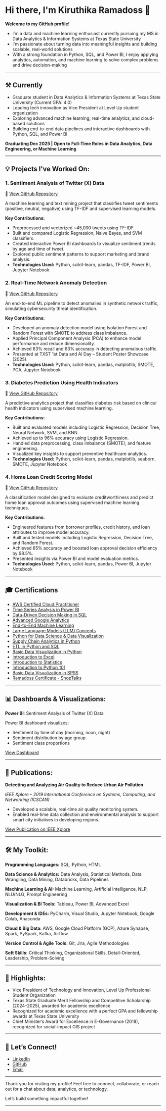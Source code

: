 # Hi there, I'm Kiruthika Ramadoss 👋

**Welcome to my GitHub profile!**

- I’m a data and machine learning enthusiast currently pursuing my MS in Data Analytics & Information Systems at Texas State University
- I'm passionate about turning data into meaningful insights and building scalable, real-world solutions
- With a strong foundation in Python, SQL, and Power BI, I enjoy applying analytics, automation, and machine learning to solve complex problems and drive decision-making

---

## ⚒️ Currently

- Graduate student in Data Analytics & Information Systems at Texas State University (Current GPA: 4.0)
- Leading tech innovation as Vice President at Level Up student organization
- Exploring advanced machine learning, real-time analytics, and cloud-based solutions
- Building end-to-end data pipelines and interactive dashboards with Python, SQL, and Power BI


**Graduating Dec 2025 | Open to Full-Time Roles in Data Analytics, Data Engineering, or Machine Learning**

---

## 💡 Projects I've Worked On:


###  1. Sentiment Analysis of Twitter (X) Data  

🔗 [View GitHub Repository](https://github.com/KiruthikaRamadoss/Twitter-X-Sentiment-Analysis)

A machine learning and text mining project that classifies tweet sentiments (positive, neutral, negative) using TF-IDF and supervised learning models.

**Key Contributions:**

- Preprocessed and vectorized ~45,000 tweets using TF-IDF.
- Built and compared Logistic Regression, Naive Bayes, and SVM classifiers.
- Created interactive Power BI dashboards to visualize sentiment trends by age and time of tweet.
- Explored public sentiment patterns to support marketing and brand analysis.
- **Technologies Used:** Python, scikit-learn, pandas, TF-IDF, Power BI, Jupyter Notebook


###  2. Real-Time Network Anomaly Detection  

🔗 [View GitHub Repository](https://github.com/KiruthikaRamadoss/Real-Time-Network-Anomaly-Detection)

An end-to-end ML pipeline to detect anomalies in synthetic network traffic, simulating cybersecurity threat identification.

**Key Contributions:**

- Developed an anomaly detection model using Isolation Forest and Random Forest with SMOTE to address class imbalance.
- Applied Principal Component Analysis (PCA) to enhance model performance and reduce dimensionality.
- Achieved 83% recall and 63% accuracy in detecting anomalous traffic.
- Presented at TXST 1st Data and AI Day – Student Poster Showcase (2025).
- **Technologies Used:** Python, scikit-learn, pandas, matplotlib, SMOTE, PCA, Jupyter Notebook


### 3. Diabetes Prediction Using Health Indicators  

🔗 [View GitHub Repository](https://github.com/KiruthikaRamadoss/Diabetes-Prediction-ML)

A predictive analytics project that classifies diabetes risk based on clinical health indicators using supervised machine learning.

**Key Contributions:**
- Built and evaluated models including Logistic Regression, Decision Tree, Neural Network, SVM, and KNN.
- Achieved up to 96% accuracy using Logistic Regression.
- Handled data preprocessing, class imbalance (SMOTE), and feature engineering.
- Visualized key insights to support preventive healthcare analytics.
- **Technologies Used:** Python, scikit-learn, pandas, matplotlib, seaborn, SMOTE, Jupyter Notebook


###  4. Home Loan Credit Scoring Model  

🔗 [View GitHub Repository](https://github.com/KiruthikaRamadoss/Home-Loan-Approval-Prediction/tree/main)

A classification model designed to evaluate creditworthiness and predict home loan approval outcomes using supervised machine learning techniques.

**Key Contributions:**

- Engineered features from borrower profiles, credit history, and loan attributes to improve model accuracy.
- Built and tested models including Logistic Regression, Decision Tree, and Random Forest.
- Achieved 85% accuracy and boosted loan approval decision efficiency by 98.5%.
- Presented insights via Power BI and model evaluation metrics.
- **Technologies Used:** Python, scikit-learn, pandas, Power BI, Jupyter Notebook

---

## 🎓 Certifications

- [AWS Certified Cloud Practitioner](AWS%20Certified%20Cloud%20Practitioner%20certificate.pdf)
- [Time Series Analysis in Power BI](Time%20Series%20Analysis%20in%20Power%20BI.pdf)
- [Data-Driven Decision Making in SQL](Data-Driven%20Decision%20Making%20in%20SQL%20certificate.pdf)
- [Advanced Google Analytics](Google%20adv%20analytics%20.pdf)
- [End-to-End Machine Learning](End%20to%20end%20ML.pdf)
- [Large Language Models (LLM) Concepts](LLm%20certificate.pdf)
- [Python for Data Science & Data Visualization](Python_for_Data_Science_Badge20240903-7-2i5npi.pdf)
- [Supply Chain Analytics in Python](Supply%20chain%20analytics%20in%20Python.pdf)
- [ETL in Python and SQL](CertificateOfCompletion_ETL%20in%20Python%20and%20SQL.pdf)
- [Basic Data Visualization in Python](Certificate%20Basic%20Data%20Visualization%20in%20python.pdf)
- [Introduction to Excel](certificate%20Excel.pdf)
- [Introduction to Statistics](certificate%20Stat.pdf)
- [Introduction to Python 101](Certificate%20Intro%20Pyhton%20101.pdf)
- [Basic Data Visualization in SPSS](certificate%20for%20SPSS.pdf)
- [Ramadoss Certificate - ShopTalks](Ramadoss%20Certificate%20-%20ShopTalks.pdf)

---

## 📊 Dashboards & Visualizations:

**Power BI**: Sentiment Analysis of Twitter (X) Data

Power BI dashboard visualizes:
- Sentiment by time of day (morning, noon, night)
- Sentiment distribution by age group
- Sentiment class proportions

[View Dashboard](https://github.com/KiruthikaRamadoss/Twitter-X-Sentiment-Analysis/blob/main/Power%20BI%20Dashboard.pdf)

---

## 📃 Publications:

**Detecting and Analyzing Air Quality to Reduce Urban Air Pollution**  

*IEEE Xplore – 2019 International Conference on Systems, Computing, and Networking (ICSCAN)*  
- Developed a scalable, real-time air quality monitoring system.
- Enabled real-time data collection and environmental analysis to support smart city initiatives in developing regions.
   
[View Publication on IEEE Xplore](https://ieeexplore.ieee.org/document/8878780)

---

## 🛠️ My Toolkit:

**Programming Languages:** SQL, Python, HTML

**Data Science & Analytics:** Data Analysis, Statistical Methods, Data Wrangling, Data Mining, Databricks, Data Pipelines

**Machine Learning & AI:** Machine Learning, Artificial Intelligence, NLP, NLU/NLG, Prompt Engineering

**Visualization & BI Tools:** Tableau, Power BI, Advanced Excel

**Development & IDEs:** PyCharm, Visual Studio, Jupyter Notebook, Google Colab, Anaconda

**Cloud & Big Data:** AWS, Google Cloud Platform (GCP), Azure Synapse, Spark, PySpark, Kafka, Airflow

**Version Control & Agile Tools:** Git, Jira, Agile Methodologies

**Soft Skills:** Critical Thinking, Organizational Skills, Detail-Oriented, Leadership, Problem-Solving

---

## 🌟 Highlights:

- Vice President of Technology and Innovation, Level Up Professional Student Organization  
- Texas State Graduate Merit Fellowship and Competitive Scholarship (2024–2025), awarded for academic excellence
- Recognized for academic excellence with a perfect GPA and fellowship awards at Texas State University
- Chief Minister’s Award for Excellence in E-Governance (2018), recognized for social-impact GIS project

---

## 🤝 Let’s Connect!

- [LinkedIn](https://www.linkedin.com/in/kiruthikaramadoss/)
- [GitHub](https://github.com/KiruthikaRamadoss)  
- [Email](mailto:k_r549@txstate.edu)


---

Thank you for visiting my profile! Feel free to connect, collaborate, or reach out for a chat about data, analytics, or technology.

Let’s build something impactful together!

---
